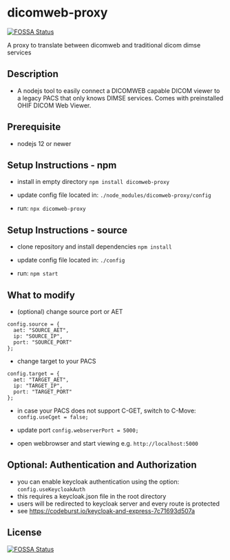 # dicomweb-proxy
[![FOSSA Status](https://app.fossa.io/api/projects/git%2Bgithub.com%2Fknopkem%2Fdicomweb-proxy.svg?type=shield)](https://app.fossa.io/projects/git%2Bgithub.com%2Fknopkem%2Fdicomweb-proxy?ref=badge_shield)

A proxy to translate between dicomweb and traditional dicom dimse services

## Description
* A nodejs tool to easily connect a DICOMWEB capable DICOM viewer to a legacy PACS that only knows DIMSE services. Comes with preinstalled OHIF DICOM Web Viewer.

## Prerequisite

* nodejs 12 or newer

## Setup Instructions - npm

* install in empty directory
```npm install dicomweb-proxy```

* update config file located in:
```./node_modules/dicomweb-proxy/config```

* run:
```npx dicomweb-proxy```

## Setup Instructions - source

* clone repository and install dependencies 
```npm install```

* update config file located in:
```./config```

* run:
```npm start```

## What to modify
* (optional) change source port or AET 

```
config.source = {
  aet: "SOURCE_AET",
  ip: "SOURCE_IP",
  port: "SOURCE_PORT"
};
```

* change target to your PACS

```
config.target = {
  aet: "TARGET_AET",
  ip: "TARGET_IP",
  port: "TARGET_PORT"
};
```

* in case your PACS does not support C-GET, switch to C-Move:
```config.useCget = false;```

* update port
```config.webserverPort = 5000;```

* open webbrowser and start viewing
e.g. ```http://localhost:5000```

## Optional: Authentication and Authorization
* you can enable keycloak authentication using the option:
```config.useKeycloakAuth```
* this requires a keycloak.json file in the root directory
* users will be redirected to keycloak server and every route is protected
* see https://codeburst.io/keycloak-and-express-7c71693d507a

## License
[![FOSSA Status](https://app.fossa.io/api/projects/git%2Bgithub.com%2Fknopkem%2Fdicomweb-proxy.svg?type=large)](https://app.fossa.io/projects/git%2Bgithub.com%2Fknopkem%2Fdicomweb-proxy?ref=badge_large)
